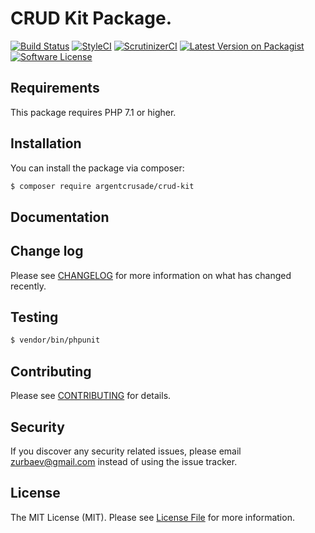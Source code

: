 # CRUD Kit Package.

[![Build Status][ico-travis]][link-travis]
[![StyleCI][ico-styleci]][link-styleci]
[![ScrutinizerCI][ico-scrutinizer]][link-scrutinizer]
[![Latest Version on Packagist][ico-version]][link-packagist]
[![Software License][ico-license]](LICENSE.md)

## Requirements

This package requires PHP 7.1 or higher.

## Installation

You can install the package via composer:

``` bash
$ composer require argentcrusade/crud-kit
```

## Documentation

## Change log

Please see [CHANGELOG](CHANGELOG.md) for more information on what has changed recently.

## Testing

``` bash
$ vendor/bin/phpunit
```

## Contributing

Please see [CONTRIBUTING](CONTRIBUTING.md) for details.

## Security

If you discover any security related issues, please email zurbaev@gmail.com instead of using the issue tracker.

## License

The MIT License (MIT). Please see [License File](LICENSE.md) for more information.

[ico-version]: https://poser.pugx.org/argentcrusade/crud-kit/version?format=flat
[ico-license]: https://poser.pugx.org/argentcrusade/crud-kit/license?format=flat
[ico-travis]: https://api.travis-ci.org/argentcrusade/crud-kit.svg?branch=master
[ico-styleci]: https://styleci.io/repos/107431752/shield?branch=master&style=flat
[ico-scrutinizer]: https://scrutinizer-ci.com/g/argentcrusade/crud-kit/badges/quality-score.png?b=master

[link-packagist]: https://packagist.org/packages/argentcrusade/crud-kit
[link-travis]: https://travis-ci.org/argentcrusade/crud-kit
[link-styleci]: https://styleci.io/repos/107431752
[link-scrutinizer]: https://scrutinizer-ci.com/g/argentcrusade/crud-kit/
[link-author]: https://github.com/tzurbaev
